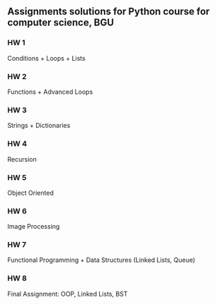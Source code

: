 ## Assignments solutions for Python course for computer science, BGU

### HW 1
Conditions + Loops + Lists

### HW 2
Functions + Advanced Loops

### HW 3
Strings + Dictionaries

### HW 4
Recursion

### HW 5
Object Oriented

### HW 6
Image Processing

### HW 7
Functional Programming + Data Structures (Linked Lists, Queue)

### HW 8
Final Assignment: OOP, Linked Lists, BST
